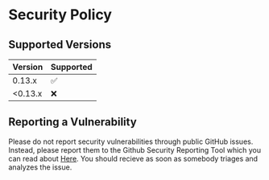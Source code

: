 # Security Policy

## Supported Versions

| Version | Supported          |
| ------- | ------------------ |
| 0.13.x  | :white_check_mark: |
| <0.13.x | :x:                |

## Reporting a Vulnerability

Please do not report security vulnerabilities through public GitHub issues.
Instead, please report them to the Github Security Reporting Tool which you can read about [Here](https://docs.github.com/en/code-security/security-advisories/guidance-on-reporting-and-writing-information-about-vulnerabilities/privately-reporting-a-security-vulnerability).
You should recieve as soon as somebody triages and analyzes the issue. 
